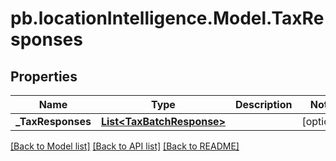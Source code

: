 # pb.locationIntelligence.Model.TaxResponses
## Properties

Name | Type | Description | Notes
------------ | ------------- | ------------- | -------------
**_TaxResponses** | [**List&lt;TaxBatchResponse&gt;**](TaxBatchResponse.md) |  | [optional] 

[[Back to Model list]](../README.md#documentation-for-models) [[Back to API list]](../README.md#documentation-for-api-endpoints) [[Back to README]](../README.md)

